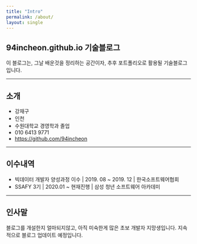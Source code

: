 ```yaml
---
title: "Intro"
permalink: /about/
layout: single
---
```


## 94incheon.github.io 기술블로그

이 블로그는,
그날 배운것을 정리하는 공간이자, 추후 포트폴리오로 활용될 기술블로그입니다.
___
## 소개
- 강재구
- 인천
- 수원대학교 경영학과 졸업
- 010 6413 9771
- https://github.com/94incheon
___
## 이수내역
- 빅데이터 개발자 양성과정 이수 | 2019. 08 ~ 2019. 12 | 한국소프트웨어협회
- SSAFY 3기 | 2020.01 ~ 현재진행 | 삼성 청년 소프트웨어 아카데미
___
## 인사말
블로그를 개설한지 얼마되지않고, 아직 미숙한게 많은 초보 개발자 지망생입니다.
지속적으로 블로그 업데이트 예정입니다.
